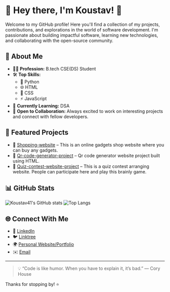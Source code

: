 # 👋 Hey there, I'm Koustav! 🚀

Welcome to my GitHub profile! Here you'll find a collection of my projects, contributions, and explorations in the world of software development. I'm passionate about building impactful software, learning new technologies, and collaborating with the open-source community.

## 💼 About Me

- 👨‍💻 **Profession:** B.tech CSE(DS) Student
- 🛠️ **Top Skills:** 
  - 🐍 Python
  - 🌐 HTML
  - 🎨 CSS
  - ⚡ JavaScript
- 🌱 **Currently Learning:** DSA
- 🤝 **Open to Collaboration:** Always excited to work on interesting projects and connect with fellow developers.

## 🌟 Featured Projects

- 🚩 [Shopping-website](https://github.com/Koustav41/Shopping-website) – This is an online gadgets shop website where you can buy any gadgets.
- 🚩 [Qr-code-generator-project](https://github.com/Koustav41/Qr-code-generator-project) – Qr code generator website project built using HTML.
- 🚩 [Quiz-contest-website-project](https://github.com/Koustav41/Quiz-contest-website-project) – This is a quiz contest arranging website. People can participate here and play this brainly game.

## 📊 GitHub Stats

![Koustav41's GitHub stats](https://github-readme-stats.vercel.app/api?username=Koustav41&show_icons=true&theme=radical)
![Top Langs](https://github-readme-stats.vercel.app/api/top-langs/?username=Koustav41&layout=compact&theme=radical&langs_count=10&hide_title=false&custom_title=Programming%20Skills%20in%20My%20Projects)


## 🌐 Connect With Me

- 💼 [LinkedIn](https://www.linkedin.com/in/koustav-mukherjee-40554b32b?utm_source=share&utm_campaign=share_via&utm_content=profile&utm_medium=android_app)
- 🐦 [Linktree](https://linktr.ee/Koustav10?utm_source=linktree_admin_share)
- 🌍 [Personal Website/Portfolio](#)
- ✉️ [Email](mkoustav03@gmail.com)

---

> 💡 “Code is like humor. When you have to explain it, it’s bad.” — Cory House

Thanks for stopping by! ⭐️
